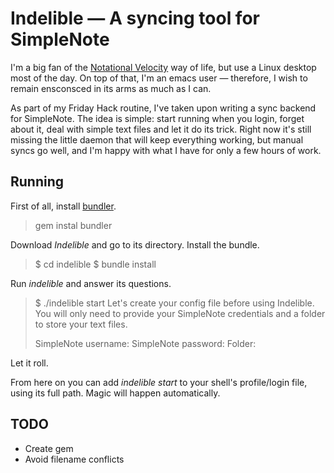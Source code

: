 # Indelible — A syncing tool for SimpleNote

I'm a big fan of the [Notational Velocity][1] way of life, but use a Linux desktop most of the day. On top of that, I'm an emacs user — therefore, I wish to remain ensconsced in its arms as much as I can.

As part of my Friday Hack routine, I've taken upon writing a sync backend for SimpleNote. The idea is simple: start running when you login, forget about it, deal with simple text files and let it do its trick. Right now it's still missing the little daemon that will keep everything working, but manual syncs go well, and I'm happy with what I have for only a few hours of work.

## Running

First of all, install [bundler][2]. 

> gem instal bundler

Download *Indelible* and go to its directory. Install the bundle.

> $ cd indelible
> $ bundle install

Run *indelible* and answer its questions.

> $ ./indelible start
> Let's create your config file before using Indelible.
> You will only need to provide your SimpleNote credentials and a folder to store your text files.
>
> SimpleNote username: <your username>
> SimpleNote password: <your password>
> Folder: <local folder>

Let it roll.

From here on you can add *indelible start* to your shell's profile/login file, using its full path. Magic will happen automatically.

## TODO

- Create gem
- Avoid filename conflicts

[1]: http://notational.net/
[2]: http://gembundler.com/


